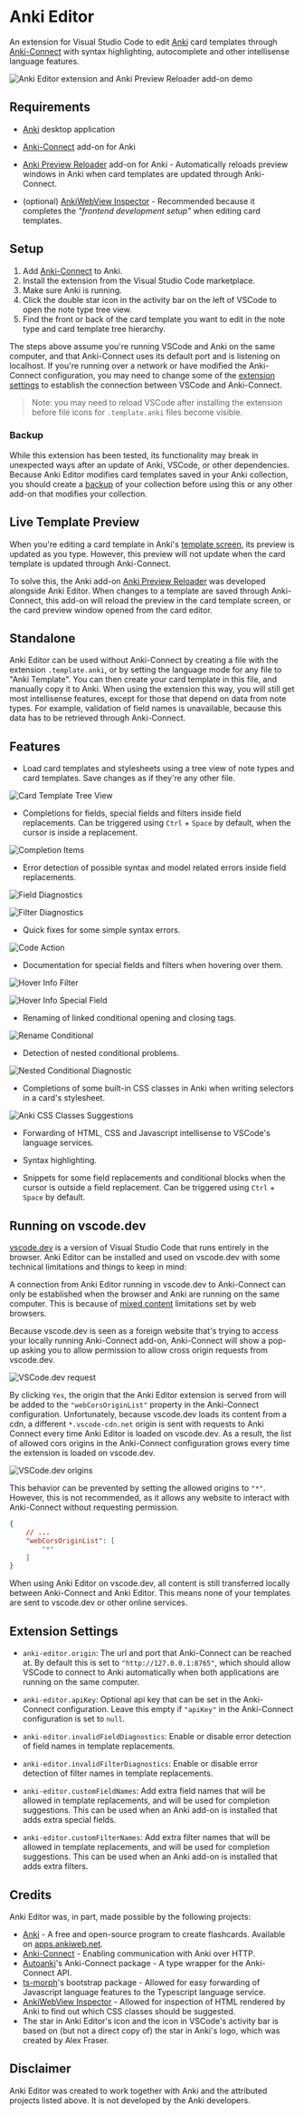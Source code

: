 # Anki Editor

An extension for Visual Studio Code to edit [Anki](https://apps.ankiweb.net/) card templates through [Anki-Connect](https://ankiweb.net/shared/info/2055492159)
with syntax highlighting, autocomplete and other intellisense language features.

![Anki Editor extension and Anki Preview Reloader add-on demo](resources/videos/anki-editor-example.gif)

## Requirements

- [Anki](https://apps.ankiweb.net/) desktop application

- [Anki-Connect](https://ankiweb.net/shared/info/2055492159) add-on for Anki

- [Anki Preview Reloader](https://ankiweb.net/shared/info/571150035) add-on for Anki - Automatically reloads preview windows in Anki when card templates are updated through Anki-Connect.

- (optional) [AnkiWebView Inspector](https://ankiweb.net/shared/info/31746032) - Recommended because it completes the *"frontend development setup"* when editing card templates.

## Setup

1. Add [Anki-Connect](https://ankiweb.net/shared/info/2055492159) to Anki.
2. Install the extension from the Visual Studio Code marketplace.
3. Make sure Anki is running.
4. Click the double star icon in the activity bar on the left of VSCode to open the note type tree view.
5. Find the front or back of the card template you want to edit in the note type and card template tree hierarchy.

The steps above assume you're running VSCode and Anki on the same computer, and that Anki-Connect uses its default port and is listening on localhost.
If you're running over a network or have modified the Anki-Connect configuration, you may need to change some of the [extension settings](#extension-settings) to establish the connection between VSCode and Anki-Connect.

> Note: you may need to reload VSCode after installing the extension before file icons for `.template.anki` files become visible.

### Backup

While this extension has been tested, its functionality may break in unexpected ways after an update of Anki, VSCode, or other dependencies.
Because Anki Editor modifies card templates saved in your Anki collection, you should create a [backup](https://docs.ankiweb.net/backups.html) of your collection before using this or any other add-on that modifies your collection.

## Live Template Preview

When you're editing a card template in Anki's [template screen](https://docs.ankiweb.net/templates/intro.html#the-templates-screen), its preview is updated as you type.
However, this preview will not update when the card template is updated through Anki-Connect.

To solve this, the Anki add-on [Anki Preview Reloader](https://ankiweb.net/shared/info/571150035) was developed alongside Anki Editor.
When changes to a template are saved through Anki-Connect, this add-on will reload the preview in the card template screen, or the card preview window opened from the card editor.

## Standalone

Anki Editor can be used without Anki-Connect by creating a file with the extension `.template.anki`, or by setting the language mode for any file to "Anki Template".
You can then create your card template in this file, and manually copy it to Anki.
When using the extension this way, you will still get most intellisense features, except for those that depend on data from note types.
For example, validation of field names is unavailable, because this data has to be retrieved through Anki-Connect.

## Features

- Load card templates and stylesheets using a tree view of note types and card templates.
Save changes as if they're any other file.

![Card Template Tree View](resources/videos/tree-view-example.gif)

- Completions for fields, special fields and filters inside field replacements.
Can be triggered using `Ctrl` + `Space` by default, when the cursor is inside a replacement.

![Completion Items](resources/images/completion-field-2.png)

- Error detection of possible syntax and model related errors inside field replacements.

![Field Diagnostics](resources/images/diagnostic-field.png)

![Filter Diagnostics](resources/images/diagnostic-filter.png)

- Quick fixes for some simple syntax errors.

![Code Action](resources/videos/diagnostic-code-action-example.gif)

- Documentation for special fields and filters when hovering over them.

![Hover Info Filter](resources/images/hover-filter.png)

![Hover Info Special Field](resources/images/hover-field.png)

- Renaming of linked conditional opening and closing tags.

![Rename Conditional](resources/videos/rename-example.gif)

- Detection of nested conditional problems.

![Nested Conditional Diagnostic](resources/images/diagnostic-nested-conditional.png)

- Completions of some built-in CSS classes in Anki when writing selectors in a card's stylesheet.

![Anki CSS Classes Suggestions](resources/images/completion-css-classes.png)

- Forwarding of HTML, CSS and Javascript intellisense to VSCode's language services.

- Syntax highlighting.

- Snippets for some field replacements and conditional blocks when the cursor is outside a field replacement.
Can be triggered using `Ctrl` + `Space` by default.

## Running on vscode.dev

[vscode.dev](https://vscode.dev/) is a version of Visual Studio Code that runs entirely in the browser.
Anki Editor can be installed and used on vscode.dev with some technical limitations and things to keep in mind:

A connection from Anki Editor running in vscode.dev to Anki-Connect can only be established when the browser and Anki are running on the same computer.
This is because of [mixed content](https://developer.mozilla.org/en-US/docs/Web/Security/Mixed_content#loading_locally_delivered_mixed-resources) limitations set by web browsers.

Because vscode.dev is seen as a foreign website that's trying to access your locally running Anki-Connect add-on, Anki-Connect will show a pop-up asking you to allow permission to allow cross origin requests from vscode.dev.

![VSCode.dev request](resources/images/vscode-dev-request.png)

By clicking `Yes`, the origin that the Anki Editor extension is served from will be added to the `"webCorsOriginList"` property in the Anki-Connect configuration.
Unfortunately, because vscode.dev loads its content from a cdn, a different `*.vscode-cdn.net` origin is sent with requests to Anki Connect every time Anki Editor is loaded on vscode.dev.
As a result, the list of allowed cors origins in the Anki-Connect configuration grows every time the extension is loaded on vscode.dev.

![VSCode.dev origins](resources/images/vscode-dev-origins.png)

This behavior can be prevented by setting the allowed origins to `"*"`.
However, this is not recommended, as it allows any website to interact with Anki-Connect without requesting permission.

```json
{
    // ...
    "webCorsOriginList": [
        "*"
    ]
}
```

When using Anki Editor on vscode.dev, all content is still transferred locally between Anki-Connect and Anki Editor.
This means none of your templates are sent to vscode.dev or other online services.

## Extension Settings

* `anki-editor.origin`: The url and port that Anki-Connect can be reached at. 
By default this is set to `"http://127.0.0.1:8765"`, which should allow VSCode to connect to Anki automatically when both applications are running on the same computer.

* `anki-editor.apiKey`: Optional api key that can be set in the Anki-Connect configuration.
Leave this empty if `"apiKey"` in the Anki-Connect configuration is set to `null`.

* `anki-editor.invalidFieldDiagnostics`: Enable or disable error detection of field names in template replacements.

* `anki-editor.invalidFilterDiagnostics`: Enable or disable error detection of filter names in template replacements.

* `anki-editor.customFieldNames`: Add extra field names that will be allowed in template replacements, and will be used for completion suggestions.
This can be used when an Anki add-on is installed that adds extra special fields.

* `anki-editor.customFilterNames`: Add extra filter names that will be allowed in template replacements, and will be used for completion suggestions.
This can be used when an Anki add-on is installed that adds extra filters.

## Credits

Anki Editor was, in part, made possible by the following projects:

- [Anki](https://github.com/ankitects/anki) - A free and open-source program to create flashcards. Available on [apps.ankiweb.net](https://apps.ankiweb.net).
- [Anki-Connect](https://github.com/FooSoft/anki-connect) - Enabling communication with Anki over HTTP.
- [Autoanki](https://github.com/chenlijun99/autoanki)'s Anki-Connect package - A type wrapper for the Anki-Connect API.
- [ts-morph](https://github.com/dsherret/ts-morph)'s bootstrap package - Allowed for easy forwarding of Javascript language features to the Typescript language service.
- [AnkiWebView Inspector](https://github.com/hikaru-y/anki21-addon-ankiwebview-inspector) - Allowed for inspection of HTML rendered by Anki to find out which CSS classes should be suggested.
- The star in Anki Editor's icon and the icon in VSCode's activity bar is based on (but not a direct copy of) the star in Anki's logo, which was created by Alex Fraser.

## Disclaimer

Anki Editor was created to work together with Anki and the attributed projects listed above.
It is not developed by the Anki developers.
